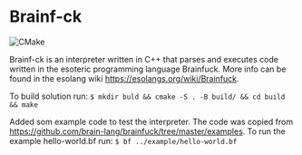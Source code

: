 # Brainf-ck

![CMake](https://github.com/froghouse/Brainf-ck/workflows/CMake/badge.svg)

Brainf-ck is an interpreter written in C++ that parses and executes code written in the esoteric programming language Brainfuck. More info can be found in the esolang wiki https://esolangs.org/wiki/Brainfuck.

To build solution run:
`$ mkdir buld && cmake -S . -B build/ && cd build && make`

Added som example code to test the interpreter. The code was copied from https://github.com/brain-lang/brainfuck/tree/master/examples.
To run the example hello-world.bf run:
`$ bf ../example/hello-world.bf`
